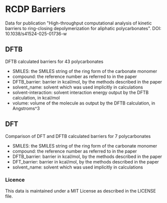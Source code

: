 # RCDP Barriers

Data for publication "High-throughput computational analysis of kinetic barriers to ring-closing depolymerization for aliphatic polycarbonates". DOI: 10.1038/s41524-025-01736-w

## DFTB

DFTB calculated barriers for 43 polycarbonates

- SMILES: the SMILES string of the ring form of the carbonate monomer
- compound: the reference number as referred to in the paper
- DFTB_barrier: barrier in kcal/mol, by the methods described in the paper
- solvent_name: solvent which was used implicitly in calculations
- solvent-interaction: solvent interaction energy output by the DFTB calculation, in kcal/mol
- volume: volume of the molecule as output by the DFTB calculation, in Angstroms^3

## DFT

Comparison of DFT and DFTB calculated barriers for 7 polycarbonates

- SMILES: the SMILES string of the ring form of the carbonate monomer
- compound: the reference number as referred to in the paper
- DFTB_barrier: barrier in kcal/mol, by the methods described in the paper
- DFT_barrier: barrier in kcal/mol, by the methods described in the paper
- solvent_name: solvent which was used implicitly in calculations

### Licence

This data is maintained under a MIT License as described in the LICENSE file.
